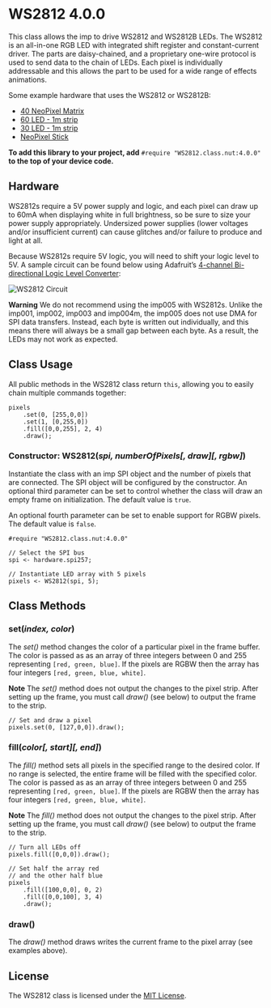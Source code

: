 # WS2812 4.0.0

This class allows the imp to drive WS2812 and WS2812B LEDs. The WS2812 is an all-in-one RGB LED with integrated shift register and constant-current driver. The parts are daisy-chained, and a proprietary one-wire protocol is used to send data to the chain of LEDs. Each pixel is individually addressable and this allows the part to be used for a wide range of effects animations.

Some example hardware that uses the WS2812 or WS2812B:

* [40 NeoPixel Matrix](http://www.adafruit.com/products/1430)
* [60 LED - 1m strip](http://www.adafruit.com/products/1138)
* [30 LED - 1m strip](http://www.adafruit.com/products/1376)
* [NeoPixel Stick](http://www.adafruit.com/products/1426)

**To add this library to your project, add** `#require "WS2812.class.nut:4.0.0"` **to the top of your device code.**

## Hardware

WS2812s require a 5V power supply and logic, and each pixel can draw up to 60mA when displaying white in full brightness, so be sure to size your power supply appropriately. Undersized power supplies (lower voltages and/or insufficient current) can cause glitches and/or failure to produce and light at all.

Because WS2812s require 5V logic, you will need to shift your logic level to 5V. A sample circuit can be found below using Adafruit’s [4-channel Bi-directional Logic Level Converter](http://www.adafruit.com/products/757):

![WS2812 Circuit](./circuit.png)

**Warning** We do not recommend using the imp005 with WS2812s. Unlike the imp001, imp002, imp003 and imp004m, the imp005 does not use DMA for SPI data transfers. Instead, each byte is written out individually, and this means there will always be a small gap between each byte. As a result, the LEDs may not work as expected.

## Class Usage

All public methods in the WS2812 class return `this`, allowing you to easily chain multiple commands together:

```squirrel
pixels
    .set(0, [255,0,0])
    .set(1, [0,255,0])
    .fill([0,0,255], 2, 4)
    .draw();
```

### Constructor: WS2812(*spi, numberOfPixels[, draw][, rgbw]*)

Instantiate the class with an imp SPI object and the number of pixels that are connected. The SPI object will be configured by the constructor. An optional third parameter can be set to control whether the class will draw an empty frame on initialization. The default value is `true`.

An optional fourth parameter can be set to enable support for RGBW pixels. The default value is `false`.


```squirrel
#require "WS2812.class.nut:4.0.0"

// Select the SPI bus
spi <- hardware.spi257;

// Instantiate LED array with 5 pixels
pixels <- WS2812(spi, 5);
```

## Class Methods

### set(*index, color*)

The *set()* method changes the color of a particular pixel in the frame buffer. The color is passed as as an array of three integers between 0 and 255 representing `[red, green, blue]`. If the pixels are RGBW then the array has four integers `[red, green, blue, white]`.

**Note** The *set()* method does not output the changes to the pixel strip. After setting up the frame, you must call *draw()* (see below) to output the frame to the strip.

```squirrel
// Set and draw a pixel
pixels.set(0, [127,0,0]).draw();
```

### fill(*color[, start][, end]*)

The *fill()* method sets all pixels in the specified range to the desired color. If no range is selected, the entire frame will be filled with the specified color. The color is passed as as an array of three integers between 0 and 255 representing `[red, green, blue]`. If the pixels are RGBW then the array has four integers `[red, green, blue, white]`.

**Note** The *fill()* method does not output the changes to the pixel strip. After setting up the frame, you must call *draw()* (see below) to output the frame to the strip.

```squirrel
// Turn all LEDs off
pixels.fill([0,0,0]).draw();
```

```squirrel
// Set half the array red
// and the other half blue
pixels
    .fill([100,0,0], 0, 2)
    .fill([0,0,100], 3, 4)
    .draw();
```

### draw()

The *draw()* method draws writes the current frame to the pixel array (see examples above).

## License

The WS2812 class is licensed under the [MIT License](https://github.com/electricimp/ws2812/tree/master/LICENSE).
